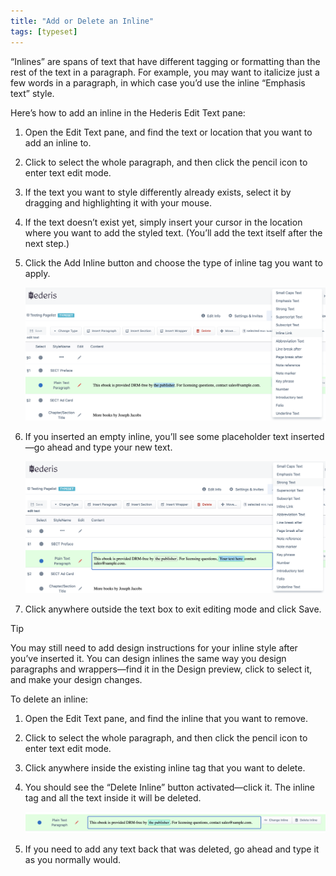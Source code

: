 ```yaml
---
title: "Add or Delete an Inline"
tags: [typeset]
---
```

 
<html><body><section data-type="chapter" class="hsecchapter" data-hederis-type="hsecchapter" id="add-an-inline" data-pi-attrs="id: add-an-inline; data-tags: typeset;" role="doc-chapter" data-tags="typeset" data-author-name=" " data-book-title=" " title="Add or Delete an Inline"><p class="hblkp" data-hederis-type="hblkp" id="pCSCpZRYs">&#8220;Inlines&#8221; are spans of text that have different tagging or formatting than the rest of the text in a paragraph. For example, you may want to italicize just a few words in a paragraph, in which case you&#8217;d use the inline &#8220;Emphasis text&#8221; style.</p><p class="hblkp" data-hederis-type="hblkp" id="p1GA2PB1u">Here&#8217;s how to add an inline in the Hederis Edit Text pane:</p><ol class="hwprnumlist" data-hederis-type="hwprnumlist" id="paLw04pu7"><li class="hblkoli" data-hederis-type="hblkoli" id="liBoCoGPnL"><p class="hblkoli" data-hederis-type="hblklip" id="pVF1EJyVB">Open the Edit Text pane, and find the text or location that you want to add an inline to.</p></li><li class="hblkoli" data-hederis-type="hblkoli" id="liQV620HKY"><p class="hblkoli" data-hederis-type="hblklip" id="puJ2i9UjY">Click to select the whole paragraph, and then click the pencil icon to enter text edit mode.</p></li><li class="hblkoli" data-hederis-type="hblkoli" id="li6u5HZVby"><p class="hblkoli" data-hederis-type="hblklip" id="p58A3QfUZ">If the text you want to style differently already exists, select it by dragging and highlighting it with your mouse. </p></li><li class="hblkoli" data-hederis-type="hblkoli" id="liFjZy5U2r"><p class="hblkoli" data-hederis-type="hblklip" id="pxDxRURrU">If the text doesn&#8217;t exist yet, simply insert your cursor in the location where you want to add the styled text. (You&#8217;ll add the text itself after the next step.)</p></li><li class="hblkoli" data-hederis-type="hblkoli" id="liCl3LWGIt"><p class="hblkoli" data-hederis-type="hblklip" id="pcKkrfnbN">Click the Add Inline button and choose the type of inline tag you want to apply.</p><img data-hederis-type="hblkimg" class="hblkimg" id="pvh1RCwmI" src="/images/insertinline1.png" data-img-src="/images/insertinline1.png"/></li><li class="hblkoli" data-hederis-type="hblkoli" id="liW6EaHKbR"><p class="hblkoli" data-hederis-type="hblklip" id="pDnzxVEzQ">If you inserted an empty inline, you&#8217;ll see some placeholder text inserted&#8212;go ahead and type your new text.</p><img data-hederis-type="hblkimg" class="hblkimg" id="pS0lVyQCy" src="/images/insertinline2.png" data-img-src="/images/insertinline2.png"/></li><li class="hblkoli" data-hederis-type="hblkoli" id="liFEbgdmOw"><p class="hblkoli" data-hederis-type="hblklip" id="pUT3ABbE7">Click anywhere outside the text box to exit editing mode and click Save.</p></li></ol><aside class="hwprbox box" data-hederis-type="hwprbox" id="pn0GGdts8" data-type="sidebar"><p class="hblktype" data-hederis-type="hblktype" id="pu4mfiUcI">Tip</p><p class="hblkp" data-hederis-type="hblkp" id="pK3fdfODR">You may still need to add design instructions for your inline style after you&#8217;ve inserted it. You can design inlines the same way you design paragraphs and wrappers&#8212;find it in the Design preview, click to select it, and make your design changes.</p></aside><p class="hblkp" data-hederis-type="hblkp" id="p4w0pGNSV">To delete an inline:</p><ol class="hwprnumlist" data-hederis-type="hwprnumlist" id="pivzUYYP5"><li class="hblkoli" data-hederis-type="hblkoli" id="lixU8XmArw"><p class="hblkoli" data-hederis-type="hblklip" id="plzzBG8Xe">Open the Edit Text pane, and find the inline that you want to remove.</p></li><li class="hblkoli" data-hederis-type="hblkoli" id="liSc1a38P2"><p class="hblkoli" data-hederis-type="hblklip" id="p7OJosKJs">Click to select the whole paragraph, and then click the pencil icon to enter text edit mode.</p></li><li class="hblkoli" data-hederis-type="hblkoli" id="lieKXvchoE"><p class="hblkoli" data-hederis-type="hblklip" id="pSZDU0FkX">Click anywhere inside the existing inline tag that you want to delete. </p></li><li class="hblkoli" data-hederis-type="hblkoli" id="liQOjDZ9mc"><p class="hblkoli" data-hederis-type="hblklip" id="pB3cV4BfL">You should see the &#8220;Delete Inline&#8221; button activated&#8212;click it. The inline tag and all the text inside it will be deleted.</p><img data-hederis-type="hblkimg" class="hblkimg" id="p12iJNh5R" src="/images/insertinline3.png" data-img-src="/images/insertinline3.png"/></li><li class="hblkoli" data-hederis-type="hblkoli" id="li5ua0bugs"><p class="hblkoli" data-hederis-type="hblklip" id="pemOKKzqd">If you need to add any text back that was deleted, go ahead and type it as you normally would.</p></li></ol></section></body></html>
